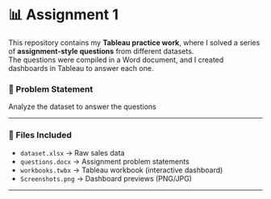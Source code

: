 # 📊 Assignment 1   

This repository contains my **Tableau practice work**, where I solved a series of **assignment-style questions** from different datasets.  
The questions were compiled in a Word document, and I created dashboards in Tableau to answer each one.

### 📌 Problem Statement  
Analyze the dataset to answer the questions

---

### 📂 Files Included  
- `dataset.xlsx` → Raw sales data  
- `questions.docx` → Assignment problem statements  
- `workbooks.twbx` → Tableau workbook (interactive dashboard)
- `Screenshots.png` → Dashboard previews (PNG/JPG) 

---



